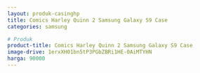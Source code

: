 ```yaml
---
layout: produk-casinghp
title: Comics Harley Quinn 2 Samsung Galaxy S9 Case
categories: samsung

# Produk
product-title: Comics Harley Quinn 2 Samsung Galaxy S9 Case
image-drive: 1erxXH01bn5tP3PGbZBRi1HE-0AiMTYHN
harga: 90000
---
```

